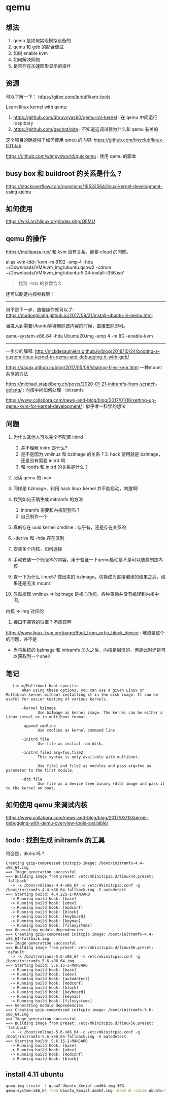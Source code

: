 # qemu

## 想法
1. qemu 是如何实现模拟设备的
2. qemu 和 gdb 的配合调试
1. 如何 enable kvm
2. 如何解决网络
3. 是否存在加速图形显示的操作

## 资源
可以了解一下： https://gitee.com/iprintf/kvm-tools

Learn linux kernel with qemu:
1. https://github.com/dhruvvyas90/qemu-rpi-kernel : 在 qemu 中间运行 raspibary
2. https://github.com/geohot/qira : 不知道这调试器为什么和 qemu 有关的

这个项目的确提供了如何使用 qmeu 的内容:
https://github.com/tinyclub/linux-0.11-lab

https://github.com/wimpysworld/quickemu : 使用 qemu 的脚本
## busy box 和 buildroot 的关系是什么 ?
https://stackoverflow.com/questions/19532564/linux-kernel-development-using-qemu


## 如何使用
https://wiki.archlinux.org/index.php/QEMU


## qemu 的操作

https://multipass.run/ 和 kvm 没有关系，而是 cloud 的问题。

alias kvm-ldd='kvm -m 8192 -smp 4 -hda ~/Downloads/VM/kvm_img/ubuntu.qcow2 -cdrom ~/Downloads/VM/kvm_img/ubuntu-5.04-install-i386.iso'

> 找到 -hda 的参数含义

还可以制定内核参数啊 !

----------------

岂不是下一步，直接操作就可以了:
https://mudongliang.github.io/2017/09/21/install-ubuntu-in-qemu.html

当进入到需要Ubuntu等待删除该内容的时候，直接去除即可。

qemu-system-x86_64 -hda Ubuntu20.img -smp 4  -m 8G -enable-kvm

----------------------

一步步的解释:
http://nickdesaulniers.github.io/blog/2018/10/24/booting-a-custom-linux-kernel-in-qemu-and-debugging-it-with-gdb/

https://xapax.github.io/blog/2017/05/09/sharing-files-kvm.html 一种mount 共享的方法

https://michael.stapelberg.ch/posts/2020-01-21-initramfs-from-scratch-golang/ : 内核中间如何处理　initramfs

https://www.collabora.com/news-and-blog/blog/2017/01/16/setting-up-qemu-kvm-for-kernel-development/ : 似乎唯一科学的想法





## 问题
1. 为什么其他人可以完全不配置 initrd
    1. 并不理解 initrd 是什么?
    2. 是不是因为 vmlinuz 和 bzImage 的关系 ?
        3. hack 使用就是 bzImage，还是没有需要 initrd 啊
    3. 和 rootfs 和 initrd 的关系是什么 ?
2. 阅读 qemu 的 man

3. 同样是 bzImage，利用 hack linux kernel 并不能启动，刺激啊!

4. 找到如何正确生成 initramfs 的方法
    1. initramfs 需要和内核配套吗 ?
    2. 自己制作一个

5. 真的存在 uuid kernel cmdline : 似乎有，还是存在关系的
6. -derive 和 -hda 存在区别
  7. 安装多个内核，如何选择

8. 手动安装一个低版本的内容，用于验证一下qemu启动是不是可以随意制定内核

9. 查一下为什么 linux57 做出来的 bzImage，切换成为直接编译的结果之后，结果还是无法 mount

10. 忽然发现 vmlinux => bzImage 是核心功能，各种驱动并没有编译到内核中间。


内核 => img 对应的
1. 接口不兼容的位置 ? 不应该啊

https://www.linux-kvm.org/page/Boot_from_virtio_block_device : 难道是这个的问题，并不是

- 当将系统的 bzImage 和 initramfs 加入之后，内核是崩溃的，但是此时还是可以获取到一个shell



## 笔记

```
   Linux/Multiboot boot specific
       When using these options, you can use a given Linux or Multiboot kernel without installing it in the disk image. It can be useful for easier testing of various kernels.

       -kernel bzImage
              Use bzImage as kernel image. The kernel can be either a Linux kernel or in multiboot format.

       -append cmdline
              Use cmdline as kernel command line

       -initrd file
              Use file as initial ram disk.

       -initrd file1 arg=foo,file2
              This syntax is only available with multiboot.

              Use file1 and file2 as modules and pass arg=foo as parameter to the first module.

       -dtb file
              Use file as a device tree binary (dtb) image and pass it to the kernel on boot.
```

## 如何使用 qemu 来调试内核

https://www.collabora.com/news-and-blog/blog/2017/03/13/kernel-debugging-with-qemu-overview-tools-available/



## todo : 找到生成 initramfs 的工具

将会是，dkms 吗 ?

```
Creating gzip-compressed initcpio image: /boot/initramfs-4.4-x86_64.img
==> Image generation successful
==> Building image from preset: /etc/mkinitcpio.d/linux44.preset: 'fallback'
  -> -k /boot/vmlinuz-4.4-x86_64 -c /etc/mkinitcpio.conf -g /boot/initramfs-4.4-x86_64-fallback.img -S autodetect
==> Starting build: 4.4.225-1-MANJARO
  -> Running build hook: [base]
  -> Running build hook: [udev]
  -> Running build hook: [modconf]
  -> Running build hook: [block]
  -> Running build hook: [keyboard]
  -> Running build hook: [keymap]
  -> Running build hook: [filesystems]
==> Generating module dependencies
==> Creating gzip-compressed initcpio image: /boot/initramfs-4.4-x86_64-fallback.img
==> Image generation successful
==> Building image from preset: /etc/mkinitcpio.d/linux56.preset: 'default'
  -> -k /boot/vmlinuz-5.6-x86_64 -c /etc/mkinitcpio.conf -g /boot/initramfs-5.6-x86_64.img
==> Starting build: 5.6.15-1-MANJARO
  -> Running build hook: [base]
  -> Running build hook: [udev]
  -> Running build hook: [autodetect]
  -> Running build hook: [modconf]
  -> Running build hook: [block]
  -> Running build hook: [keyboard]
  -> Running build hook: [keymap]
  -> Running build hook: [filesystems]
==> Generating module dependencies
==> Creating gzip-compressed initcpio image: /boot/initramfs-5.6-x86_64.img
==> Image generation successful
==> Building image from preset: /etc/mkinitcpio.d/linux56.preset: 'fallback'
  -> -k /boot/vmlinuz-5.6-x86_64 -c /etc/mkinitcpio.conf -g /boot/initramfs-5.6-x86_64-fallback.img -S autodetect
==> Starting build: 5.6.15-1-MANJARO
  -> Running build hook: [base]
  -> Running build hook: [udev]
  -> Running build hook: [modconf]
  -> Running build hook: [block]
```

## install 4.11 ubuntu
```sh
qemu-img create -f qcow2 Ubuntu_Xenial-amd64.img 30G
qemu-system-x86_64 -hda Ubuntu_Xenial-amd64.img -boot d -cdrom ubuntu-16.04.3-server-amd64.iso -m 512 -enable-kvm
```
